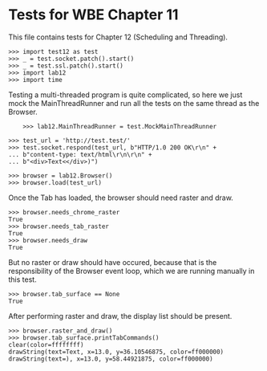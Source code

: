 Tests for WBE Chapter 11
========================

This file contains tests for Chapter 12 (Scheduling and Threading).

    >>> import test12 as test
    >>> _ = test.socket.patch().start()
    >>> _ = test.ssl.patch().start()
    >>> import lab12
    >>> import time

Testing a multi-threaded program is quite complicated, so here we just mock
the MainThreadRunner and run all the tests on the same thread as the Browser.

		>>> lab12.MainThreadRunner = test.MockMainThreadRunner

    >>> test_url = 'http://test.test/'
    >>> test.socket.respond(test_url, b"HTTP/1.0 200 OK\r\n" +
    ... b"content-type: text/html\r\n\r\n" +
    ... b"<div>Text<</div>)")

    >>> browser = lab12.Browser()
    >>> browser.load(test_url)

Once the Tab has loaded, the browser should need raster and draw.

    >>> browser.needs_chrome_raster
    True
    >>> browser.needs_tab_raster
    True
    >>> browser.needs_draw
    True

But no raster or draw should have occured, because that is the responsibility
of the Browser event loop, which we are running manually in this test.

    >>> browser.tab_surface == None
    True

After performing raster and draw, the display list should be present.

    >>> browser.raster_and_draw()
    >>> browser.tab_surface.printTabCommands()
    clear(color=ffffffff)
    drawString(text=Text, x=13.0, y=36.10546875, color=ff000000)
    drawString(text=), x=13.0, y=58.44921875, color=ff000000)
